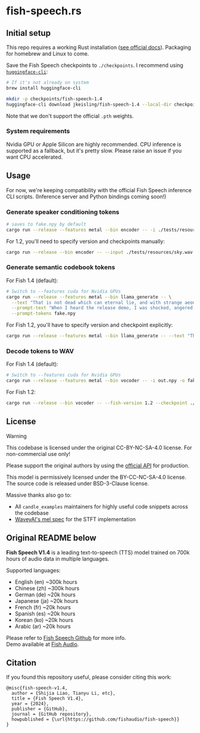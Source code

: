 # fish-speech.rs

## Initial setup

This repo requires a working Rust installation ([see official docs](https://www.rust-lang.org/tools/install)). Packaging for homebrew and Linux to come.

Save the Fish Speech checkpoints to `./checkpoints`. I recommend using [`huggingface-cli`](https://huggingface.co/docs/huggingface_hub/main/en/guides/cli):

```bash
# If it's not already on system
brew install huggingface-cli

mkdir -p checkpoints/fish-speech-1.4
huggingface-cli download jkeisling/fish-speech-1.4 --local-dir checkpoints/fish-speech-1.4
```

Note that we don't support the official `.pth` weights.

### System requirements

Nvidia GPU or Apple Silicon are highly recommended. CPU inference is supported as a fallback, but it's pretty slow. Please raise an issue if you want CPU accelerated.

## Usage

For now, we're keeping compatibility with the official Fish Speech inference CLI scripts. (Inference server and Python bindings coming soon!)

### Generate speaker conditioning tokens

```bash
# saves to fake.npy by default
cargo run --release --features metal --bin encoder -- -i ./tests/resources/sky.wav
```

For 1.2, you'll need to specify version and checkpoints manually:

```bash
cargo run --release --bin encoder -- --input ./tests/resources/sky.wav --output-path fake.npy --fish-version 1.2 --checkpoint ./checkpoints/fish-speech-1.2-sft
```

### Generate semantic codebook tokens

For Fish 1.4 (default):

```bash
# Switch to --features cuda for Nvidia GPUs
cargo run --release --features metal --bin llama_generate -- \
  --text "That is not dead which can eternal lie, and with strange aeons even death may die." \
  --prompt-text "When I heard the release demo, I was shocked, angered, and in disbelief that Mr. Altman would pursue a voice that sounded so eerily similar to mine that my closest friends and news outlets could not tell the difference." \
  --prompt-tokens fake.npy
```

For Fish 1.2, you'll have to specify version and checkpoint explicitly:

```bash
cargo run --release --features metal --bin llama_generate -- --text "That is not dead which can eternal lie, and with strange aeons even death may die." --fish-version 1.2 --checkpoint ./checkpoints/fish-speech-1.2-sft
```

### Decode tokens to WAV

For Fish 1.4 (default):

```bash
# Switch to --features cuda for Nvidia GPUs
cargo run --release --features metal --bin vocoder -- -i out.npy -o fake.wav
```

For Fish 1.2:

```bash
cargo run --release --bin vocoder -- --fish-version 1.2 --checkpoint ./checkpoints/fish-speech-1.2-sft
```

## License

> [!WARNING]
> This codebase is licensed under the original CC-BY-NC-SA-4.0 license. For non-commercial use only!
>
> Please support the original authors by using the [official API](https://fish.audio/go-api/) for production.

This model is permissively licensed under the BY-CC-NC-SA-4.0 license.
The source code is released under BSD-3-Clause license.

Massive thanks also go to:

- All `candle_examples` maintainers for highly useful code snippets across the codebase
- [WaveyAI's mel spec](https://github.com/wavey-ai/mel-spec) for the STFT implementation

## Original README below

**Fish Speech V1.4** is a leading text-to-speech (TTS) model trained on 700k hours of audio data in multiple languages.

Supported languages:

- English (en) ~300k hours
- Chinese (zh) ~300k hours
- German (de) ~20k hours
- Japanese (ja) ~20k hours
- French (fr) ~20k hours
- Spanish (es) ~20k hours
- Korean (ko) ~20k hours
- Arabic (ar) ~20k hours

Please refer to [Fish Speech Github](https://github.com/fishaudio/fish-speech) for more info.  
Demo available at [Fish Audio](https://fish.audio/).

## Citation

If you found this repository useful, please consider citing this work:

```
@misc{fish-speech-v1.4,
  author = {Shijia Liao, Tianyu Li, etc},
  title = {Fish Speech V1.4},
  year = {2024},
  publisher = {GitHub},
  journal = {GitHub repository},
  howpublished = {\url{https://github.com/fishaudio/fish-speech}}
}
```
